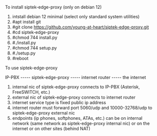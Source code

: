 To install siptek-edge-proxy (only on debian 12)
1. intstall debian 12 minimal (select only standard system utilities) 
2. #apt install git
3. #git clone https://github.com/young-at-heart/siptek-edge-proxy.git
4. #cd siptek-edge-proxy
5. #chmod 744 install.py
6. #./install.py
7. #chmod 744 setup.py 
8. #./setup.py
9. #reboot

To use siptek-edge-proxy

IP-PBX ----- siptek-edge-proxy ----- internet router ----- the internet

1. internal nic of siptek-edge-proxy connects to IP-PBX (Asterisk, FreeSWITCH, etc.)
2. external nic of siptek-edge-proxy connects to internet router
3. internet service type is fixed public ip address
4. internet router must forward port 5060/udp and 10000-32768/udp to siptek-edge-proxy external nic
5. endpoints (ip phones, softphones, ATAs, etc.) can be on internal network (same network as siptek-edge-proxy internal nic) or on the internet or on other sites (behind NAT)
